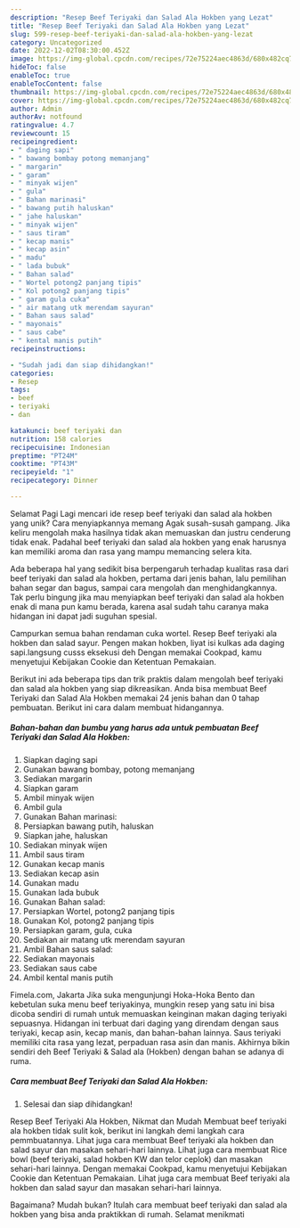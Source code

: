 ```yaml
---
description: "Resep Beef Teriyaki dan Salad Ala Hokben yang Lezat"
title: "Resep Beef Teriyaki dan Salad Ala Hokben yang Lezat"
slug: 599-resep-beef-teriyaki-dan-salad-ala-hokben-yang-lezat
category: Uncategorized
date: 2022-12-02T08:30:00.452Z
image: https://img-global.cpcdn.com/recipes/72e75224aec4863d/680x482cq70/beef-teriyaki-dan-salad-ala-hokben-foto-resep-utama.jpg
hideToc: false
enableToc: true
enableTocContent: false
thumbnail: https://img-global.cpcdn.com/recipes/72e75224aec4863d/680x482cq70/beef-teriyaki-dan-salad-ala-hokben-foto-resep-utama.jpg
cover: https://img-global.cpcdn.com/recipes/72e75224aec4863d/680x482cq70/beef-teriyaki-dan-salad-ala-hokben-foto-resep-utama.jpg
author: Admin
authorAv: notfound
ratingvalue: 4.7
reviewcount: 15
recipeingredient:
- " daging sapi"
- " bawang bombay potong memanjang"
- " margarin"
- " garam"
- " minyak wijen"
- " gula"
- " Bahan marinasi"
- " bawang putih haluskan"
- " jahe haluskan"
- " minyak wijen"
- " saus tiram"
- " kecap manis"
- " kecap asin"
- " madu"
- " lada bubuk"
- " Bahan salad"
- " Wortel potong2 panjang tipis"
- " Kol potong2 panjang tipis"
- " garam gula cuka"
- " air matang utk merendam sayuran"
- " Bahan saus salad"
- " mayonais"
- " saus cabe"
- " kental manis putih"
recipeinstructions:

- "Sudah jadi dan siap dihidangkan!"
categories:
- Resep
tags:
- beef
- teriyaki
- dan

katakunci: beef teriyaki dan 
nutrition: 158 calories
recipecuisine: Indonesian
preptime: "PT24M"
cooktime: "PT43M"
recipeyield: "1"
recipecategory: Dinner

---
```



Selamat Pagi Lagi mencari ide resep beef teriyaki dan salad ala hokben yang unik? Cara menyiapkannya memang Agak susah-susah gampang. Jika keliru mengolah maka hasilnya tidak akan memuaskan dan justru cenderung tidak enak. Padahal beef teriyaki dan salad ala hokben yang enak harusnya kan memiliki aroma dan rasa yang mampu memancing selera kita.


Ada beberapa hal yang sedikit bisa berpengaruh terhadap kualitas rasa dari beef teriyaki dan salad ala hokben, pertama dari jenis bahan, lalu pemilihan bahan segar dan bagus, sampai cara mengolah dan menghidangkannya. Tak perlu bingung jika mau menyiapkan beef teriyaki dan salad ala hokben enak di mana pun kamu berada, karena asal sudah tahu caranya maka hidangan ini dapat jadi suguhan spesial.

Campurkan semua bahan rendaman cuka wortel. Resep Beef teriyaki ala hokben dan salad sayur. Pengen makan hokben, liyat isi kulkas ada daging sapi.langsung cusss eksekusi deh Dengan memakai Cookpad, kamu menyetujui Kebijakan Cookie dan Ketentuan Pemakaian.


Berikut ini ada beberapa tips dan trik praktis dalam mengolah beef teriyaki dan salad ala hokben yang siap dikreasikan. Anda bisa membuat Beef Teriyaki dan Salad Ala Hokben memakai 24 jenis bahan dan 0 tahap pembuatan. Berikut ini cara dalam membuat hidangannya.

<!--inarticleads1-->

##### Bahan-bahan dan bumbu yang harus ada untuk pembuatan Beef Teriyaki dan Salad Ala Hokben:

1. Siapkan  daging sapi
1. Gunakan  bawang bombay, potong memanjang
1. Sediakan  margarin
1. Siapkan  garam
1. Ambil  minyak wijen
1. Ambil  gula
1. Gunakan  Bahan marinasi:
1. Persiapkan  bawang putih, haluskan
1. Siapkan  jahe, haluskan
1. Sediakan  minyak wijen
1. Ambil  saus tiram
1. Gunakan  kecap manis
1. Sediakan  kecap asin
1. Gunakan  madu
1. Gunakan  lada bubuk
1. Gunakan  Bahan salad:
1. Persiapkan  Wortel, potong2 panjang tipis
1. Gunakan  Kol, potong2 panjang tipis
1. Persiapkan  garam, gula, cuka
1. Sediakan  air matang utk merendam sayuran
1. Ambil  Bahan saus salad:
1. Sediakan  mayonais
1. Sediakan  saus cabe
1. Ambil  kental manis putih


Fimela.com, Jakarta Jika suka mengunjungi Hoka-Hoka Bento dan kebetulan suka menu beef teriyakinya, mungkin resep yang satu ini bisa dicoba sendiri di rumah untuk memuaskan keinginan makan daging teriyaki sepuasnya. Hidangan ini terbuat dari daging yang direndam dengan saus teriyaki, kecap asin, kecap manis, dan bahan-bahan lainnya. Saus teriyaki memiliki cita rasa yang lezat, perpaduan rasa asin dan manis. Akhirnya bikin sendiri deh Beef Teriyaki &amp; Salad ala (Hokben) dengan bahan se adanya di ruma. 

<!--inarticleads2-->

##### Cara membuat Beef Teriyaki dan Salad Ala Hokben:


1. Selesai dan siap dihidangkan!

Resep Beef Teriyaki Ala Hokben, Nikmat dan Mudah Membuat beef teriyaki ala hokben tidak sulit kok, berikut ini langkah demi langkah cara pemmbuatannya. Lihat juga cara membuat Beef teriyaki ala hokben dan salad sayur dan masakan sehari-hari lainnya. Lihat juga cara membuat Rice bowl (beef teriyaki, salad hokben KW dan telor ceplok) dan masakan sehari-hari lainnya. Dengan memakai Cookpad, kamu menyetujui Kebijakan Cookie dan Ketentuan Pemakaian. Lihat juga cara membuat Beef teriyaki ala hokben dan salad sayur dan masakan sehari-hari lainnya. 

Bagaimana? Mudah bukan? Itulah cara membuat beef teriyaki dan salad ala hokben yang bisa anda praktikkan di rumah. Selamat menikmati
